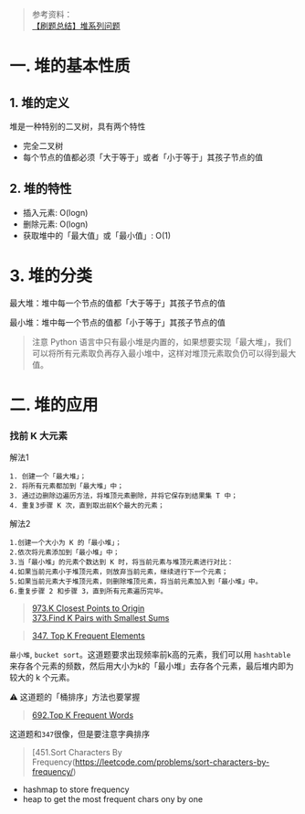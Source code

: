 > 参考资料：<br>
> [【刷题总结】堆系列问题](https://blog.csdn.net/github_36955602/article/details/117666646)
# 一. 堆的基本性质
## 1. 堆的定义
堆是一种特别的二叉树，具有两个特性
- 完全二叉树
- 每个节点的值都必须「大于等于」或者「小于等于」其孩子节点的值
## 2. 堆的特性
- 插入元素: O(logn)
- 删除元素: O(logn)
- 获取堆中的「最大值」或「最小值」: O(1)
# 3. 堆的分类
 最大堆：堆中每一个节点的值都「大于等于」其孩子节点的值

 最小堆：堆中每一个节点的值都「小于等于」其孩子节点的值
 > 注意 Python 语言中只有最小堆是内置的，如果想要实现「最大堆」，我们可以将所有元素取负再存入最小堆中，这样对堆顶元素取负仍可以得到最大值。

 # 二. 堆的应用
 ### 找前 K 大元素
 解法1
 ```
1. 创建一个「最大堆」；
2. 将所有元素都加到「最大堆」中；
3. 通过边删除边遍历方法，将堆顶元素删除，并将它保存到结果集 T 中；
4. 重复3步骤 K 次，直到取出前K个最大的元素；
 ```
 解法2
 ```
1.创建一个大小为 K 的「最小堆」；
2.依次将元素添加到「最小堆」中；
3.当「最小堆」的元素个数达到 K 时，将当前元素与堆顶元素进行对比：
4.如果当前元素小于堆顶元素，则放弃当前元素，继续进行下一个元素；
5.如果当前元素大于堆顶元素，则删除堆顶元素，将当前元素加入到「最小堆」中。
6.重复步骤 2 和步骤 3，直到所有元素遍历完毕。
 ```
 > [973.K Closest Points to Origin](https://leetcode.com/problems/k-closest-points-to-origin/)<br>
 > [373.Find K Pairs with Smallest Sums](https://leetcode.com/problems/find-k-pairs-with-smallest-sums/)

 > [347. Top K Frequent Elements](https://leetcode.com/problems/top-k-frequent-elements/)

`最小堆`, `bucket sort`。这道题要求出现频率前k高的元素，我们可以用 `hashtable`来存各个元素的频数，然后用大小为k的「最小堆」去存各个元素，最后堆内即为较大的 k 个元素。

⚠️ 这道题的「桶排序」方法也要掌握
> [692.Top K Frequent Words](https://leetcode.com/problems/top-k-frequent-words/)

这道题和`347`很像，但是要注意字典排序

> [451.Sort Characters By Frequency(https://leetcode.com/problems/sort-characters-by-frequency/)

- hashmap to store frequency
- heap to get the most frequent chars ony by one